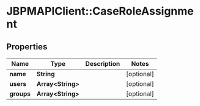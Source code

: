# JBPMAPIClient::CaseRoleAssignment

## Properties
Name | Type | Description | Notes
------------ | ------------- | ------------- | -------------
**name** | **String** |  | [optional] 
**users** | **Array&lt;String&gt;** |  | [optional] 
**groups** | **Array&lt;String&gt;** |  | [optional] 


